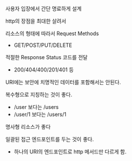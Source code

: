 사용자 입장에서 간단 명료하게 설계

http의 장점을 최대한 살려서

리소스의 형태에 따라서 Request Methods

- GET/POST/PUT/DELETE

적절한 Response Status 코드를 전달

* 200/404/400/201/401 등

URI에는 보안에 치명적인 데이터를 포함해서는 안된다.

복수형으로 지칭하는 것이 좋다.

* /user 보다는 /users
* /user/1 보다는 /users/1

명사형 리소스가 좋다

일괄된 접근 엔드포인트를 두는 것이 좋다. 

* 하나의 URI의 엔드포인트로 http 메서드만 다르게 함.